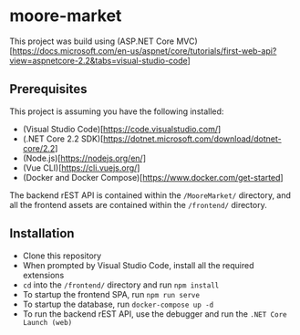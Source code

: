 # moore-market

This project was build using (ASP.NET Core MVC)[https://docs.microsoft.com/en-us/aspnet/core/tutorials/first-web-api?view=aspnetcore-2.2&tabs=visual-studio-code]

## Prerequisites

This project is assuming you have the following installed:

* (Visual Studio Code)[https://code.visualstudio.com/]
* (.NET Core 2.2 SDK)[https://dotnet.microsoft.com/download/dotnet-core/2.2]
* (Node.js)[https://nodejs.org/en/]
* (Vue CLI)[https://cli.vuejs.org/]
* (Docker and Docker Compose)[https://www.docker.com/get-started]

The backend rEST API is contained within the `/MooreMarket/` directory, and all the frontend assets are contained within the `/frontend/` directory.

## Installation

* Clone this repository
* When prompted by Visual Studio Code, install all the required extensions
* `cd` into the `/frontend/` directory and run `npm install`
* To startup the frontend SPA, run `npm run serve`
* To startup the database, run `docker-compose up -d`
* To run the backend rEST API, use the debugger and run the `.NET Core Launch (web)`